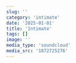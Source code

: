 ```yaml
---
slug: ''
category: 'intimate'
date: '2025-01-01'
title: 'Intimate'
tags: []
image: ''
media_type: 'soundcloud'
media_src: '1872725276'
---
```

